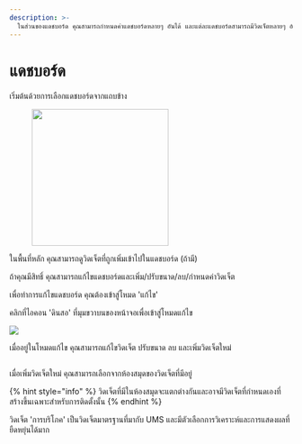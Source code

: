 ```yaml
---
description: >-
  ในส่วนของแดชบอร์ด คุณสามารถกำหนดค่าแดชบอร์ดหลายๆ อันได้ และแต่ละแดชบอร์ดสามารถมีวิดเจ็ตหลายๆ อันได้
---
```


# แดชบอร์ด

เริ่มต้นด้วยการเลือกแดชบอร์ดจากแถบข้าง

<div align="left"><figure><img src="../../.gitbook/assets/image (5).png" alt="" width="243"><figcaption></figcaption></figure></div>

ในพื้นที่หลัก คุณสามารถดูวิดเจ็ตที่ถูกเพิ่มเข้าไปในแดชบอร์ด (ถ้ามี)

ถ้าคุณมีสิทธิ์ คุณสามารถแก้ไขแดชบอร์ดและเพิ่ม/ปรับขนาด/ลบ/กำหนดค่าวิดเจ็ต

เพื่อทำการแก้ไขแดชบอร์ด คุณต้องเข้าสู่โหมด 'แก้ไข'

คลิกที่ไอคอน 'ดินสอ' ที่มุมขวาบนของหน้าจอเพื่อเข้าสู่โหมดแก้ไข

![](<../../.gitbook/assets/image (6).png>)

เมื่ออยู่ในโหมดแก้ไข คุณสามารถแก้ไขวิดเจ็ต ปรับขนาด ลบ และเพิ่มวิดเจ็ตใหม่

<figure><img src="../../.gitbook/assets/image (7).png" alt=""><figcaption></figcaption></figure>

เมื่อเพิ่มวิดเจ็ตใหม่ คุณสามารถเลือกจากห้องสมุดของวิดเจ็ตที่มีอยู่

{% hint style="info" %}
วิดเจ็ตที่มีในห้องสมุดจะแตกต่างกันและอาจมีวิดเจ็ตที่กำหนดเองที่สร้างขึ้นเฉพาะสำหรับการติดตั้งนั้น
{% endhint %}

วิดเจ็ต 'การบริโภค' เป็นวิดเจ็ตมาตรฐานที่มากับ UMS และมีตัวเลือกการวิเคราะห์และการแสดงผลที่ยืดหยุ่นได้มาก

<figure><img src="../../.gitbook/assets/image (8).png" alt=""><figcaption></figcaption></figure>